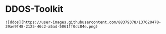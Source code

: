 # DDOS-Toolkit
`
![ddos](https://user-images.githubusercontent.com/88379378/137620470-39ae9f48-2125-46c2-a5ad-5061ff0dc84e.png)
`
